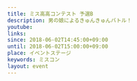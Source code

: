 ```yaml
---
title: ミス高高コンテスト 予選B
description: 男の娘によるきゅんきゅんバトル！
youtube: 
links:
since: 2018-06-02T14:45:00+09:00
until: 2018-06-02T15:00:00+09:00
place: イベントステージ
keywords: ミスコン
layout: event
---
```

